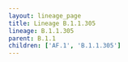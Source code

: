 ```yaml
---
layout: lineage_page
title: Lineage B.1.1.305
lineage: B.1.1.305
parent: B.1.1
children: ['AF.1', 'B.1.1.305']
---
```

